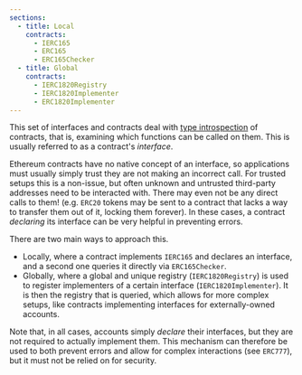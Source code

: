```yaml
---
sections:
  - title: Local
    contracts:
      - IERC165
      - ERC165
      - ERC165Checker
  - title: Global
    contracts:
      - IERC1820Registry
      - IERC1820Implementer
      - ERC1820Implementer
---
```


This set of interfaces and contracts deal with [type introspection](https://en.wikipedia.org/wiki/Type_introspection) of contracts, that is, examining which functions can be called on them. This is usually referred to as a contract's _interface_.

Ethereum contracts have no native concept of an interface, so applications must usually simply trust they are not making an incorrect call. For trusted setups this is a non-issue, but often unknown and untrusted third-party addresses need to be interacted with. There may even not be any direct calls to them! (e.g. `ERC20` tokens may be sent to a contract that lacks a way to transfer them out of it, locking them forever). In these cases, a contract _declaring_ its interface can be very helpful in preventing errors.

There are two main ways to approach this.
 - Locally, where a contract implements `IERC165` and declares an interface, and a second one queries it directly via `ERC165Checker`.
 - Globally, where a global and unique registry (`IERC1820Registry`) is used to register implementers of a certain interface (`IERC1820Implementer`). It is then the registry that is queried, which allows for more complex setups, like contracts implementing interfaces for externally-owned accounts.

Note that, in all cases, accounts simply _declare_ their interfaces, but they are not required to actually implement them. This mechanism can therefore be used to both prevent errors and allow for complex interactions (see `ERC777`), but it must not be relied on for security.
